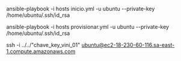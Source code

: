  ansible-playbook -i hosts inicio.yml -u ubuntu --private-key /home/ubuntu/.ssh/id_rsa

ansible-playbook -i hosts provisionar.yml -u ubuntu --private-key /home/ubuntu/.ssh/id_rsa

 ssh -i ../../"chave_key_vini_01" ubuntu@ec2-18-230-60-116.sa-east-1.compute.amazonaws.com
